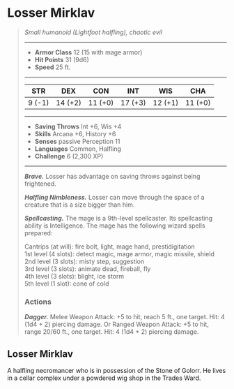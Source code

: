 # Losser Mirklav
>*Small humanoid (Lightfoot halfling), chaotic evil*
>___
>- **Armor Class** 12 (15 with mage armor)
>- **Hit Points** 31 (9d6)
>- **Speed** 25 ft.
>___
>|STR|DEX|CON|INT|WIS|CHA|
>|:---:|:---:|:---:|:---:|:---:|:---:|
>|9 (-1)|14 (+2)|11 (+0)|17 (+3)|12 (+1)|11 (+0)|
>___
>- **Saving Throws** Int +6, Wis +4
>- **Skills** Arcana +6, History +6
>- **Senses** passive Perception 11
>- **Languages** Common, Halfling
>- **Challenge** 6 (2,300 XP)
>___
>***Brave.*** Losser has advantage on saving throws against being frightened.  
>
>***Halfling Nimbleness.*** Losser can move through the space of a creature that is a size bigger than him.  
>
>***Spellcasting.*** The mage is a 9th-level spellcaster. Its spellcasting ability is Intelligence. The mage has the following wizard spells prepared:  
>
>Cantrips (at will): fire bolt, light, mage hand, prestidigitation  
>1st level (4 slots): detect magic, mage armor, magic missile, shield  
>2nd level (3 slots): misty step, suggestion  
>3rd level (3 slots): animate dead, fireball, fly  
>4th level (3 slots): blight, ice storm  
>5th level (1 slot): cone of cold  
>
>### Actions
>***Dagger.*** Melee Weapon Attack: +5 to hit, reach 5 ft., one target. Hit: 4 (1d4 + 2) piercing damage. Or Ranged Weapon Attack: +5 to hit, range 20/60 ft., one target. Hit: 4 (1d4 + 2) piercing damage.
## Losser Mirklav
A halfling necromancer who is in possession of the Stone of Golorr. He lives in a cellar complex under a powdered wig shop in the Trades Ward.